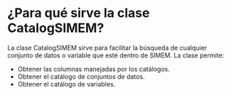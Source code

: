 # ¿Para qué sirve la clase CatalogSIMEM?

La clase CatalogSIMEM sirve para facilitar la búsqueda de cualquier conjunto de datos o variable que esté dentro de SIMEM. La clase permite:

- Obtener las columnas manejadas por los catálogos.
- Obtener el catálogo de conjuntos de datos.
- Obtener el catálogo de variables.